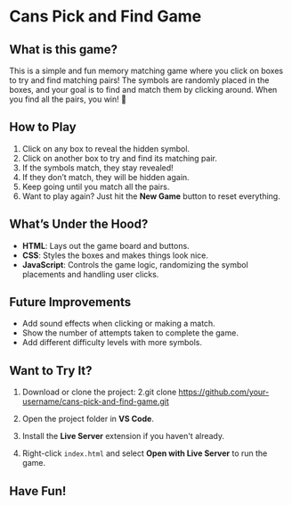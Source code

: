 # Cans Pick and Find Game

## What is this game?
This is a simple and fun memory matching game where you click on boxes to try and find matching pairs! The symbols are randomly placed in the boxes, and your goal is to find and match them by clicking around. When you find all the pairs, you win! 🎉

## How to Play
1. Click on any box to reveal the hidden symbol.
2. Click on another box to try and find its matching pair.
3. If the symbols match, they stay revealed!
4. If they don’t match, they will be hidden again.
5. Keep going until you match all the pairs.
6. Want to play again? Just hit the **New Game** button to reset everything.

## What’s Under the Hood?
- **HTML**: Lays out the game board and buttons.
- **CSS**: Styles the boxes and makes things look nice.
- **JavaScript**: Controls the game logic, randomizing the symbol placements and handling user clicks.

## Future Improvements
- Add sound effects when clicking or making a match.
- Show the number of attempts taken to complete the game.
- Add different difficulty levels with more symbols.

## Want to Try It?
1. Download or clone the project:
2.git clone https://github.com/your-username/cans-pick-and-find-game.git
   
3. Open the project folder in **VS Code**.
4. Install the **Live Server** extension if you haven't already.
5. Right-click `index.html` and select **Open with Live Server** to run the game.

## Have Fun! 


